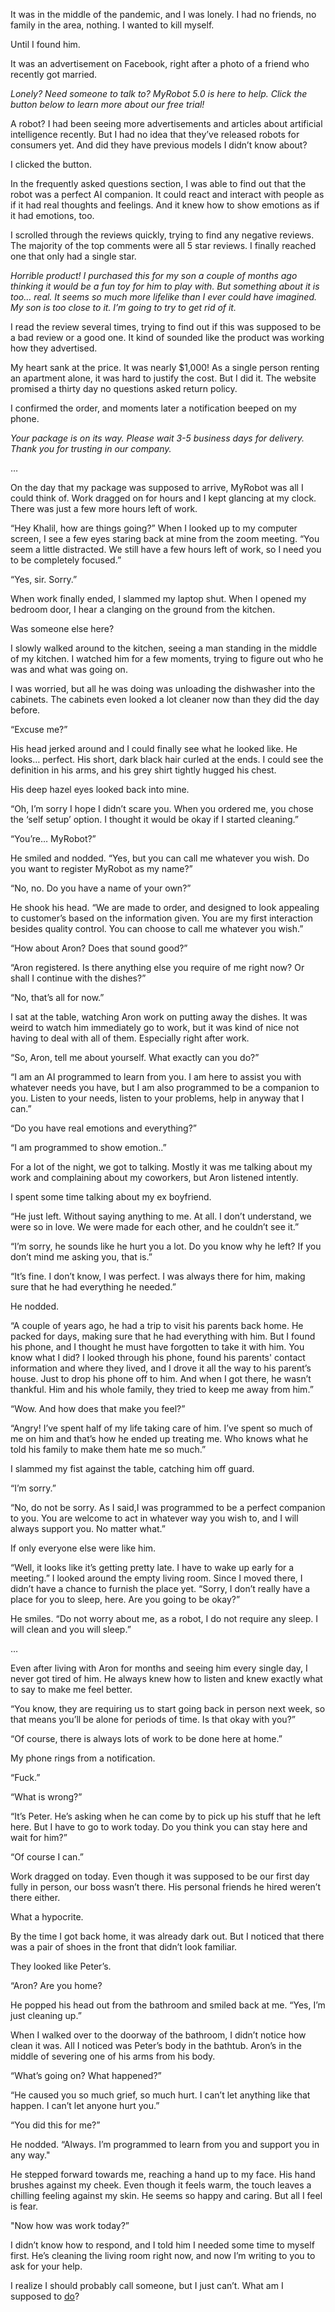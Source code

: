  It was in the middle of the pandemic, and I was lonely. I had no friends, no family in the area, nothing. I wanted to kill myself.

Until I found him.

It was an advertisement on Facebook, right after a photo of a friend who recently got married.

*Lonely? Need someone to talk to? MyRobot 5.0 is here to help. Click the button below to learn more about our free trial!*

A robot? I had been seeing more advertisements and articles about artificial intelligence recently. But I had no idea that they’ve released robots for consumers yet. And did they have previous models I didn’t know about?

I clicked the button.

In the frequently asked questions section, I was able to find out that the robot was a perfect AI companion. It could react and interact with people as if it had real thoughts and feelings. And it knew how to show emotions as if it had emotions, too.

I scrolled through the reviews quickly, trying to find any negative reviews. The majority of the top comments were all 5 star reviews. I finally reached one that only had a single star.

*Horrible product! I purchased this for my son a couple of months ago thinking it would be a fun toy for him to play with. But something about it is too… real. It seems so much more lifelike than I ever could have imagined. My son is too close to it. I’m going to try to get rid of it.*

I read the review several times, trying to find out if this was supposed to be a bad review or a good one. It kind of sounded like the product was working how they advertised.

My heart sank at the price. It was nearly $1,000! As a single person renting an apartment alone, it was hard to justify the cost. But I did it. The website promised a thirty day no questions asked return policy.

I confirmed the order, and moments later a notification beeped on my phone.

*Your package is on its way. Please wait 3-5 business days for delivery. Thank you for trusting in our company.*

…

On the day that my package was supposed to arrive, MyRobot was all I could think of. Work dragged on for hours and I kept glancing at my clock. There was just a few more hours left of work.

“Hey Khalil, how are things going?” When I looked up to my computer screen, I see a few eyes staring back at mine from the zoom meeting. “You seem a little distracted. We still have a few hours left of work, so I need you to be completely focused.”

“Yes, sir. Sorry.”

When work finally ended, I slammed my laptop shut. When I opened my bedroom door, I hear a clanging on the ground from the kitchen.

Was someone else here?

I slowly walked around to the kitchen, seeing a man standing in the middle of my kitchen. I watched him for a few moments, trying to figure out who he was and what was going on. 

I was worried, but all he was doing was unloading the dishwasher into the cabinets. The cabinets even looked a lot cleaner now than they did the day before.

“Excuse me?”

His head jerked around and I could finally see what he looked like. He looks… perfect. His short, dark black hair curled at the ends. I could see the definition in his arms, and his grey shirt tightly hugged his chest. 

His deep hazel eyes looked back into mine.

“Oh, I’m sorry I hope I didn’t scare you. When you ordered me, you chose the ‘self setup’ option. I thought it would be okay if I started cleaning.”

“You’re… MyRobot?”

He smiled and nodded. “Yes, but you can call me whatever you wish. Do you want to register MyRobot as my name?”

“No, no. Do you have a name of your own?”

He shook his head. “We are made to order, and designed to look appealing to customer’s based on the information given. You are my first interaction besides quality control. You can choose to call me whatever you wish.”

“How about Aron? Does that sound good?”

“Aron registered. Is there anything else you require of me right now? Or shall I continue with the dishes?”

“No, that’s all for now.”

I sat at the table, watching Aron work on putting away the dishes. It was weird to watch him immediately go to work, but it was kind of nice not having to deal with all of them. Especially right after work.

“So, Aron, tell me about yourself. What exactly can you do?”

“I am an AI programmed to learn from you. I am here to assist you with whatever needs you have, but I am also programmed to be a companion to you. Listen to your needs, listen to your problems, help in anyway that I can.”

“Do you have real emotions and everything?”

“I am programmed to show emotion..”

For a lot of the night, we got to talking. Mostly it was me talking about my work and complaining about my coworkers, but Aron listened intently.

I spent some time talking about my ex boyfriend.

“He just left. Without saying anything to me. At all. I don’t understand, we were so in love. We were made for each other, and he couldn’t see it.”

“I’m sorry, he sounds like he hurt you a lot. Do you know why he left? If you don’t mind me asking you, that is.”

“It’s fine. I don’t know, I was perfect. I was always there for him, making sure that he had everything he needed.”

He nodded.

“A couple of years ago, he had a trip to visit his parents back home. He packed for days, making sure that he had everything with him. But I found his phone, and I thought he must have forgotten to take it with him. You know what I did? I looked through his phone, found his parents' contact information and where they lived, and I drove it all the way to his parent’s house. Just to drop his phone off to him. And when I got there, he wasn’t thankful. Him and his whole family, they tried to keep me away from him.”

“Wow. And how does that make you feel?”

“Angry! I’ve spent half of my life taking care of him. I’ve spent so much of me on him and that’s how he ended up treating me. Who knows what he told his family to make them hate me so much.”

I slammed my fist against the table, catching him off guard.

“I’m sorry.”

“No, do not be sorry. As I said,I was programmed to be a perfect companion to you. You are welcome to act in whatever way you wish to, and I will always support you. No matter what.”

If only everyone else were like him.

“Well, it looks like it’s getting pretty late. I have to wake up early for a meeting.” I looked around the empty living room. Since I moved there, I didn’t have a chance to furnish the place yet. “Sorry, I don’t really have a place for you to sleep, here. Are you going to be okay?”

He smiles. “Do not worry about me, as a robot, I do not require any sleep. I will clean and you will sleep.”

…

Even after living with Aron for months and seeing him every single day, I never got tired of him. He always knew how to listen and knew exactly what to say to make me feel better.

“You know, they are requiring us to start going back in person next week, so that means you’ll be alone for periods of time. Is that okay with you?”

“Of course, there is always lots of work to be done here at home.”

My phone rings from a notification.

“Fuck.”

“What is wrong?”

“It’s Peter. He’s asking when he can come by to pick up his stuff that he left here. But I have to go to work today. Do you think you can stay here and wait for him?”

“Of course I can.”

Work dragged on today. Even though it was supposed to be our first day fully in person, our boss wasn’t there. His personal friends he hired weren’t there either.

What a hypocrite.

By the time I got back home, it was already dark out. But I noticed that there was a pair of shoes in the front that didn’t look familiar.

They looked like Peter’s.

“Aron? Are you home?

He popped his head out from the bathroom and smiled back at me. “Yes, I’m just cleaning up.”

When I walked over to the doorway of the bathroom, I didn’t notice how clean it was. All I noticed was Peter’s body in the bathtub. Aron’s in the middle of severing one of his arms from his body.

“What’s going on? What happened?”

“He caused you so much grief, so much hurt. I can’t let anything like that happen. I can’t let anyone hurt you.”

“You did this for me?”

He nodded. “Always. I’m programmed to learn from you and support you in any way."

He stepped forward towards me, reaching a hand up to my face. His hand brushes against my cheek. Even though it feels warm, the touch leaves a chilling feeling against my skin. He seems so happy and caring. But all I feel is fear.

"Now how was work today?”

I didn’t know how to respond, and I told him I needed some time to myself first. He’s cleaning the living room right now, and now I’m writing to you to ask for your help.  

I realize I should probably call someone, but I just can’t. What am I supposed to [do](https://aroffe91.wixsite.com/ang-roffe/team-4)?